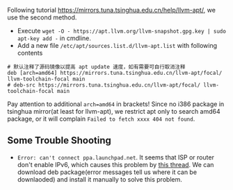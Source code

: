 Following tutorial https://mirrors.tuna.tsinghua.edu.cn/help/llvm-apt/, we use the second method. 

* Execute `wget -O - https://apt.llvm.org/llvm-snapshot.gpg.key | sudo apt-key add -` in cmdline. 
* Add a new file `/etc/apt/sources.list.d/llvm-apt.list` with following contents
```
# 默认注释了源码镜像以提高 apt update 速度，如有需要可自行取消注释
deb [arch=amd64] https://mirrors.tuna.tsinghua.edu.cn/llvm-apt/focal/ llvm-toolchain-focal main
# deb-src https://mirrors.tuna.tsinghua.edu.cn/llvm-apt/focal/ llvm-toolchain-focal main
```

Pay attention to additional `arch=amd64` in brackets! Since no i386 package in tsinghua mirror(at least for llvm-apt), we restrict apt only to search amd64 package, or it will complain `Failed to fetch xxxx 404 not found`.

## Some Trouble Shooting
* `Error: can't connect ppa.launchpad.net`. It seems that ISP or router don't enable IPv6, which causes this problem by [this thread](https://askubuntu.com/questions/1199285/apt-update-failing-because-it-cant-connect-to-ppa-launchpad-net). We can download deb package(error messages tell us where it can be downlaoded) and install it manually to solve this problem.